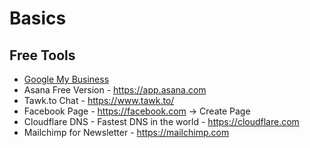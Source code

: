 # Basics


## Free Tools

- [Google My Business](https://google.parkenconsulting.com)
- Asana Free Version - https://app.asana.com
- Tawk.to Chat - https://www.tawk.to/
- Facebook Page - https://facebook.com -> Create Page
- Cloudflare DNS - Fastest DNS in the world - https://cloudflare.com
- Mailchimp for Newsletter - https://mailchimp.com

